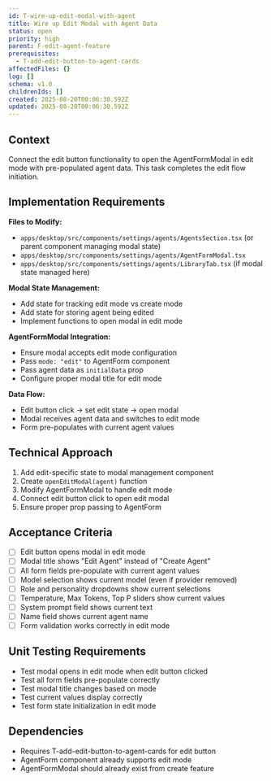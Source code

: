 ```yaml
---
id: T-wire-up-edit-modal-with-agent
title: Wire up Edit Modal with Agent Data
status: open
priority: high
parent: F-edit-agent-feature
prerequisites:
  - T-add-edit-button-to-agent-cards
affectedFiles: {}
log: []
schema: v1.0
childrenIds: []
created: 2025-08-20T00:06:30.592Z
updated: 2025-08-20T00:06:30.592Z
---
```


## Context

Connect the edit button functionality to open the AgentFormModal in edit mode with pre-populated agent data. This task completes the edit flow initiation.

## Implementation Requirements

**Files to Modify:**

- `apps/desktop/src/components/settings/agents/AgentsSection.tsx` (or parent component managing modal state)
- `apps/desktop/src/components/settings/agents/AgentFormModal.tsx`
- `apps/desktop/src/components/settings/agents/LibraryTab.tsx` (if modal state managed here)

**Modal State Management:**

- Add state for tracking edit mode vs create mode
- Add state for storing agent being edited
- Implement functions to open modal in edit mode

**AgentFormModal Integration:**

- Ensure modal accepts edit mode configuration
- Pass `mode: "edit"` to AgentForm component
- Pass agent data as `initialData` prop
- Configure proper modal title for edit mode

**Data Flow:**

- Edit button click → set edit state → open modal
- Modal receives agent data and switches to edit mode
- Form pre-populates with current agent values

## Technical Approach

1. Add edit-specific state to modal management component
2. Create `openEditModal(agent)` function
3. Modify AgentFormModal to handle edit mode
4. Connect edit button click to open edit modal
5. Ensure proper prop passing to AgentForm

## Acceptance Criteria

- [ ] Edit button opens modal in edit mode
- [ ] Modal title shows "Edit Agent" instead of "Create Agent"
- [ ] All form fields pre-populate with current agent values
- [ ] Model selection shows current model (even if provider removed)
- [ ] Role and personality dropdowns show current selections
- [ ] Temperature, Max Tokens, Top P sliders show current values
- [ ] System prompt field shows current text
- [ ] Name field shows current agent name
- [ ] Form validation works correctly in edit mode

## Unit Testing Requirements

- Test modal opens in edit mode when edit button clicked
- Test all form fields pre-populate correctly
- Test modal title changes based on mode
- Test current values display correctly
- Test form state initialization in edit mode

## Dependencies

- Requires T-add-edit-button-to-agent-cards for edit button
- AgentForm component already supports edit mode
- AgentFormModal should already exist from create feature
